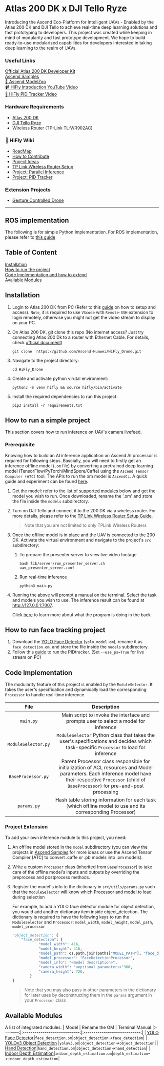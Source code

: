 # Atlas 200 DK x DJI Tello Ryze
Introducing the Ascend Eco-Platform for Intelligent UAVs - Enabled by the Atlas 200 DK and DJI Tello to achieve real-time deep learning solutions and fast prototyping to developers.
This project was created while keeping in mind of modularity and fast prototype development. We hope to build ready-to-use modularized capabilities for developers interested in taking deep learning to the realm of UAVs.

### Useful Links
[Official Atlas 200 DK Developer Kit](https://support.huaweicloud.com/intl/en-us/environment-deployment-Atlas200DK202/atlased_04_0029.html "Atlas 200 DK Upgrade")<br>
[Ascend Samples](https://gitee.com/ascend/samples) <br>
[🐶 Ascend ModelZoo](https://www.hiascend.com/en/software/modelzoo)<br>
[📹 HiFly Introduction YouTube Video](https://youtu.be/zZQy9RBLlEo)<br>
[🚁 HiFly PID Tracker Video](https://www.youtube.com/watch?v=Gix8SquAKGM&t=2s)<br>

### Hardware Requirements
- [Atlas 200 DK](https://e.huawei.com/ph/products/cloud-computing-dc/atlas/atlas-200)
- [DJI Tello Ryze](https://www.ryzerobotics.com/tello)
- Wireless Router (TP-Link TL-WR902AC)

### 📓 HiFly Wiki
- [RoadMap](https://github.com/Ascend-Huawei/HiFly_Drone/wiki/Roadmap)
- [How to Contribute](https://github.com/Ascend-Huawei/HiFly_Drone/wiki/How-to-Contribute)
- [Project Ideas](https://github.com/Ascend-Huawei/HiFly_Drone/wiki/Requested-Extensions)
- [TP Link Wireless Router Setup](https://github.com/Ascend-Huawei/HiFly_Drone/wiki/TP-Link-Wireless-Router-Setup)
- [Project: Parallel Inference](https://github.com/Ascend-Huawei/HiFly_Drone/wiki/Multiprocess-Inference)
- [Project: PID Tracker](https://github.com/Ascend-Huawei/HiFly_Drone/wiki/Closed-Loop-PID-Tracker)

### Extension Projects
- [Gesture Controlled Drone](https://github.com/Ascend-Huawei/gesture-controlled-drone)

<hr>

## ROS implementation
The following is for simple Python Implementation. For ROS implementation, please refer to [this guide](https://github.com/Ascend-Huawei/HiFly_Drone/tree/ros_atlas)

## Table of Content
[Installation](#installation)<br>
[How to run the project](#how-to-run-a-simple-project)<br>
[Code Implementation and how to extend](#code-implementation)<br>
[Available Modules](#available-modules)

## Installation
1. Login to Atlas 200 DK from PC (Refer to this [guide](https://www.notion.so/hiascend/Atlas-200-DK-Setup-Guide-070b907c3c124381bdd6721618b81ef8) on how to setup and access). `Note`, it is required to use `VScode` with `Remote-SSH` extension to login remotely, otherwise you might not get the video stream to display on your PC.
2. On Atlas 200 DK, git clone this repo 
    (No internet access? Just try connecting Atlas 200 Dk to a router with Ethernet Cable. For details, check [official document](https://support.huaweicloud.com/intl/en-us/environment-deployment-Atlas200DK1012/atlased_04_0012.html)) 

    `git clone  https://github.com/Ascend-Huawei/HiFly_Drone.git`

3. Navigate to the project directory: 

    `cd HiFly_Drone`

4. Create and activate python virutal environment: 

    `python3 -m venv hifly && source hifly/bin/activate`

5. Install the required dependencies to run this project:

    `pip3 install -r requirements.txt`

## How to run a simple project
This section covers how to run inference on UAV's camera livefeed. 

### Prerequisite
Knowing how to build an AI inference application on Ascend AI processor is required for following steps. Bascially, you will need to firstly get an inference offline model (`.om` file) by converting a pretrained deep learning model (TensorFlow/PyTorch/MindSpore/Caffe) using the `Ascend Tensor Compiler (ATC)` tool. The APIs to run the om model is `AscendCL`. A quick guide and experiment can be found [here](https://www.notion.so/hiascend/Public-Huawei-Ascend-Community-0308233b512e4a55b261dd00e1ad565b). 

1. Get the model: refer to the [list of supported modules](#available-modules) below and get the model you wish to run. Once downloaded, rename the '.om' and store the file inside the `models` subdirectory. 

2. Turn on DJI Tello and connect it to the 200 DK via a wireless router. For more details, please refer to the [TP Link Wireless Router Setup Guide](https://github.com/Ascend-Huawei/HiFly_Drone/wiki/TP-Link-Wireless-Router-Setup).
    >Note that you are not limited to only TPLink Wireless Routers 

3. Once the offline model is in place and the UAV is connected to the 200 DK. Activate the virtual environment and navigate to the project's `src` subdirectory:

    1. To prepare the presenter server to view live video footage

        `bash lib/server/run_presenter_server.sh uav_presenter_server.conf`
    
    2. Run real-time inference

        `python3 main.py`

4. Running the above will prompt a manual on the terminal. Select the task and models you wish to use. The inference result can be found at http://127.0.0.1:7007.

    Click [here](#code-implementation) to learn more about what the program is doing in the back

## How to run face tracking project
1. Download the [YOLO Face Detector](https://gitee.com/ascend/samples/tree/master/python/contrib/head_pose_picture) (`yolo_model.om`), rename it as `face_detection.om`, and store the file inside the `models` subdirectory. 
2. Follow this [guide](src/pid_controllers) to run the PIDtracker. (Set `--use_ps=True` for live stream on PC)

## Code Implementation

The modularity feature of this project is enabled by the `ModuleSelector`. It takes the user's specification and dynamically load the corresponding  `Processor`  to handle real-time inference    

|   File   |         Description           |
|:--------:|:-----------------------------:|
| `main.py`| Main script to invoke the interface and prompts user to select a model for inference      |
| `ModuleSelector.py`     | `ModuleSelector` Python class that takes the user's specifications and decides which task-specific `Processor` to load for inference |
| `BaseProcessor.py`      | Parent Processor class responsible for initialization of ACL resources and Model parameters. Each inference model have their respective `Processor` (child of `BaseProcessor`) for pre-and-post processing |
| `params.py`             | Hash table storing information for each task (which offline model to use and its corresponding Processor)  

### Project Extension
To add your own inference module to this project, you need:

1. An offline model stored in the `model` subdirectory (you can view the projects in [Ascend Samples](https://gitee.com/ascend/samples) for more ideas or use the Ascend Tensor Compiler [ATC] to convert .caffe or .pb models into .om models).

2. Write a custom `Processor` class (inherited from `BaseProcessor`) to take care of the offline model's inputs and outputs by overriding the preprocess and postprocess methods.

3. Register the model's info to the dictionary in `src/utils/params.py` such that the `ModuleSelector` will know which Processor and model to load during selection

    For example, to add a YOLO face detector module for object detection, you would add another dictionary item inside object_detection. The dictionary is required to have the following keys to run the `ModuleSelector` and `Processor`: `model_width`, `model_height`, `model_path`, `model_processor`
    ```python
    "object_detection": {
        "face_detection": {
                "model_width": 416,
                "model_height": 416,
                "model_path": os.path.join(paths["MODEL_PATH"], "face_detection.om"),
                "model_processor": "FaceDetectionProcessor",
                "model_info": "<model description>",
                "camera_width": "<optional parameters>"960,
                "camera_height": 720,
            }
    }
    ```
    > Note that you may also pass in other parameters in the dictionary for later uses by deconstructing them in the `params` argument in your `Processor` class

## Available Modules
A list of integrated modules.
|   Model   |         Rename the OM            | Terminal Manual
|:--------:|:-----------------------------:|:-----------------------------:|
| [YOLO Face Detector](https://gitee.com/ascend/samples/tree/master/python/contrib/head_pose_picture)|`face_detection.om`|`object_detection`->`face_detection`|
| [YOLOv3 Object Detection](https://gitee.com/ascend/samples/tree/master/python/level2_simple_inference/2_object_detection/YOLOV3_coco_detection_picture) |`yolov3.om`|`object_detection`->`object_detection`|
| [Hand Detection](https://gitee.com/ascend/samples/tree/master/python/contrib/hand_detection_Gitee)|`hand_detection.om`|`object_detection`->`hand_detection`|
| [Indoor Depth Estimation](https://gitee.com/HardysJin/samples/tree/master/python/contrib/indoor_depth_estimation_picture)|`indoor_depth_estimation.om`|`depth_estimation`->`indoor_depth_estimation`|


